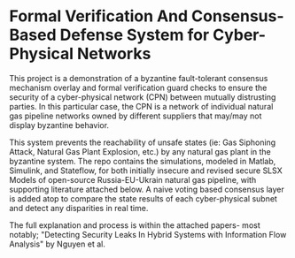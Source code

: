 # Formal Verification And Consensus-Based Defense System for Cyber-Physical Networks

This project is a demonstration of a byzantine fault-tolerant consensus mechanism overlay and formal verification guard checks to ensure the security of a cyber-physical network (CPN) between mutually distrusting parties. In this particular case, the CPN is a network of individual natural gas pipeline networks owned by different suppliers that may/may not display byzantine behavior. 

This system prevents the reachability of unsafe states (ie: Gas Siphoning Attack, Natural Gas Plant Explosion, etc.) by any natural gas plant in the byzantine system. The repo contains the simulations, modeled in Matlab, Simulink, and Stateflow, for both initially insecure and revised secure SLSX Models of open-source Russia-EU-Ukrain natural gas pipeline, with supporting literature attached below. A naive voting based consensus layer is added atop to compare the state results of each cyber-physical subnet and detect any disparities in real time.

The full explanation and process is within the attached papers- most notably; "Detecting Security Leaks In Hybrid Systems with Information Flow Analysis" by Nguyen et al. 
